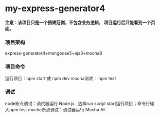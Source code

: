 # my-express-generator4


**注意：该项目只是一个搭建范例，不包含业务逻辑， 项目运行后只能看到一个页面。**

### 项目架构
express-generator4+mongoose5+ejs3+mocha8
### 项目命令
运行项目：npm start 或 npm dev 
mocha测试： npm test
### 调试
node断点调试：调试器运行 Node.js , 选择run script   start运行项目；命令行输入npm test
mocha断点调试：调试器运行 Mocha All
